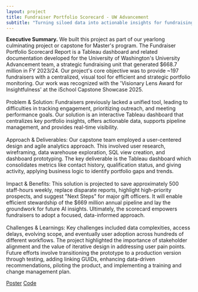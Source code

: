 ```yaml
---
layout: project
title: Fundraiser Portfolio Scorecard - UW Advancement
subtitle: "Turning siloed data into actionable insights for fundraising strategy"
---
```

<script src="https://cdn.mathjax.org/mathjax/latest/MathJax.js?config=TeX-AMS-MML_HTMLorMML" type="text/javascript"></script>

**Executive Summary.**
We built this project as part of our yearlong culminating project or capstone for Master's program. The Fundraiser Portfolio Scorecard Report is a Tableau dashboard and related documentation developed for the University of Washington's University Advancement team, a strategic fundraising unit that generated $668.7 million in FY 2023/24. Our project's core objective was to provide ~197 fundraisers with a centralized, visual tool for efficient and strategic portfolio monitoring. Our work was recognized with the 'Visionary Lens Award for Insightfulness' at the iSchool Capstone Showcase 2025.  <br/> <br/>
Problem & Solution: Fundraisers previously lacked a unified tool, leading to difficulties in tracking engagement, prioritizing outreach, and meeting performance goals. Our solution is an interactive Tableau dashboard that centralizes key portfolio insights, offers actionable data, supports pipeline management, and provides real-time visibility. <br/> <br/>
Approach & Deliverables: Our capstone team employed a user-centered design and agile analytics approach. This involved user research, wireframing, data warehouse exploration, SQL view creation, and dashboard prototyping. The key deliverable is the Tableau dashboard which consolidates metrics like contact history, qualification status, and giving activity, applying business logic to identify portfolio gaps and trends.
<br/> <br/>
Impact & Benefits: This solution is projected to save approximately 500 staff-hours weekly, replace disparate reports, highlight high-priority prospects, and suggest "Next Steps" for major gift officers. It will enable efficient stewardship of the $669 million annual pipeline and lay the groundwork for future AI insights. Ultimately, the scorecard empowers fundraisers to adopt a focused, data-informed approach. <br/> <br/>
Challenges & Learnings: Key challenges included data complexities, access delays, evolving scope, and eventually  user adoption across hundreds of different workflows. The project highlighted the importance of stakeholder alignment and the value of iterative design in addressing user pain points. Future efforts involve transitioning the prototype to a production version through testing, adding linking GUIDs, enhancing data-driven recommendations, piloting the product, and implementing a training and change management plan.

<a href="/assets/projects/fundraiser_db/CSposter.pdf" target="_blank" class="button">Poster</a>
<a href="https://github.com/jaivardhanschauhan/uwadvancement" target="_blank" class="button">Code</a>



